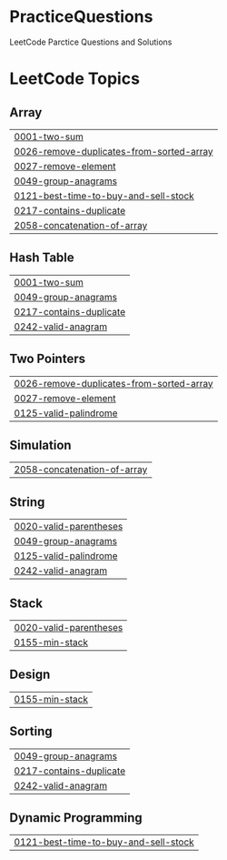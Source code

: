 # PracticeQuestions
LeetCode Parctice Questions and Solutions

<!---LeetCode Topics Start-->
# LeetCode Topics
## Array
|  |
| ------- |
| [0001-two-sum](https://github.com/Sid-k-jaiswal/PracticeQuestions-DSA/tree/master/0001-two-sum) |
| [0026-remove-duplicates-from-sorted-array](https://github.com/Sid-k-jaiswal/PracticeQuestions-DSA/tree/master/0026-remove-duplicates-from-sorted-array) |
| [0027-remove-element](https://github.com/Sid-k-jaiswal/PracticeQuestions-DSA/tree/master/0027-remove-element) |
| [0049-group-anagrams](https://github.com/Sid-k-jaiswal/PracticeQuestions-DSA/tree/master/0049-group-anagrams) |
| [0121-best-time-to-buy-and-sell-stock](https://github.com/Sid-k-jaiswal/PracticeQuestions-DSA/tree/master/0121-best-time-to-buy-and-sell-stock) |
| [0217-contains-duplicate](https://github.com/Sid-k-jaiswal/PracticeQuestions-DSA/tree/master/0217-contains-duplicate) |
| [2058-concatenation-of-array](https://github.com/Sid-k-jaiswal/PracticeQuestions-DSA/tree/master/2058-concatenation-of-array) |
## Hash Table
|  |
| ------- |
| [0001-two-sum](https://github.com/Sid-k-jaiswal/PracticeQuestions-DSA/tree/master/0001-two-sum) |
| [0049-group-anagrams](https://github.com/Sid-k-jaiswal/PracticeQuestions-DSA/tree/master/0049-group-anagrams) |
| [0217-contains-duplicate](https://github.com/Sid-k-jaiswal/PracticeQuestions-DSA/tree/master/0217-contains-duplicate) |
| [0242-valid-anagram](https://github.com/Sid-k-jaiswal/PracticeQuestions-DSA/tree/master/0242-valid-anagram) |
## Two Pointers
|  |
| ------- |
| [0026-remove-duplicates-from-sorted-array](https://github.com/Sid-k-jaiswal/PracticeQuestions-DSA/tree/master/0026-remove-duplicates-from-sorted-array) |
| [0027-remove-element](https://github.com/Sid-k-jaiswal/PracticeQuestions-DSA/tree/master/0027-remove-element) |
| [0125-valid-palindrome](https://github.com/Sid-k-jaiswal/PracticeQuestions-DSA/tree/master/0125-valid-palindrome) |
## Simulation
|  |
| ------- |
| [2058-concatenation-of-array](https://github.com/Sid-k-jaiswal/PracticeQuestions-DSA/tree/master/2058-concatenation-of-array) |
## String
|  |
| ------- |
| [0020-valid-parentheses](https://github.com/Sid-k-jaiswal/PracticeQuestions-DSA/tree/master/0020-valid-parentheses) |
| [0049-group-anagrams](https://github.com/Sid-k-jaiswal/PracticeQuestions-DSA/tree/master/0049-group-anagrams) |
| [0125-valid-palindrome](https://github.com/Sid-k-jaiswal/PracticeQuestions-DSA/tree/master/0125-valid-palindrome) |
| [0242-valid-anagram](https://github.com/Sid-k-jaiswal/PracticeQuestions-DSA/tree/master/0242-valid-anagram) |
## Stack
|  |
| ------- |
| [0020-valid-parentheses](https://github.com/Sid-k-jaiswal/PracticeQuestions-DSA/tree/master/0020-valid-parentheses) |
| [0155-min-stack](https://github.com/Sid-k-jaiswal/PracticeQuestions-DSA/tree/master/0155-min-stack) |
## Design
|  |
| ------- |
| [0155-min-stack](https://github.com/Sid-k-jaiswal/PracticeQuestions-DSA/tree/master/0155-min-stack) |
## Sorting
|  |
| ------- |
| [0049-group-anagrams](https://github.com/Sid-k-jaiswal/PracticeQuestions-DSA/tree/master/0049-group-anagrams) |
| [0217-contains-duplicate](https://github.com/Sid-k-jaiswal/PracticeQuestions-DSA/tree/master/0217-contains-duplicate) |
| [0242-valid-anagram](https://github.com/Sid-k-jaiswal/PracticeQuestions-DSA/tree/master/0242-valid-anagram) |
## Dynamic Programming
|  |
| ------- |
| [0121-best-time-to-buy-and-sell-stock](https://github.com/Sid-k-jaiswal/PracticeQuestions-DSA/tree/master/0121-best-time-to-buy-and-sell-stock) |
<!---LeetCode Topics End-->